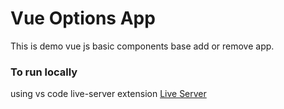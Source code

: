 # Vue Options App
This is demo vue js basic components base add or remove app.

### To run locally
using vs code live-server extension
<a href="https://marketplace.visualstudio.com/items?itemName=ritwickdey.LiveServer" target="_blank">Live Server</a>